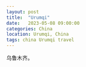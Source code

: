 ```yaml
---
layout: post
title:  "Urumqi"
date:   2023-05-08 09:00:00
categories: China
location: Urumqi, China
tags: china Urumqi travel
---
```


乌鲁木齐。


